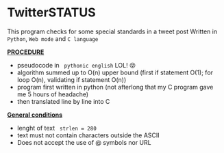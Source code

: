 # TwitterSTATUS
This program checks for some special standards in a tweet post
Written in ``` Python ```,  ``` Web mode ``` and ```C language```

<ins> **PROCEDURE** </ins> <br>
* pseudocode in ``` pythonic english``` LOL! :stuck_out_tongue_closed_eyes:
* algorithm summed up to O(n) upper bound (first if statement O(1); for loop O(n), validating if statement O(n))
* program first written in python (not afterlong that my C program gave me 5 hours of headache)
* then translated line by line into C

<ins> **General conditions** </ins> <br>
* lenght of text ``` strlen = 280```
* text must not contain characters outside the ASCII
* Does not accept the use of @ symbols nor URL
